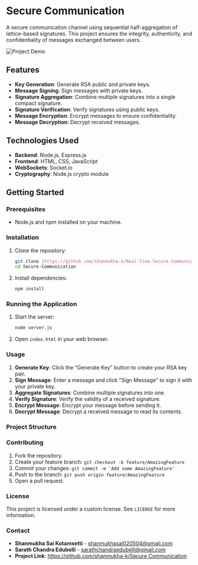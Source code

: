 # Secure Communication

A secure communication channel using sequential half-aggregation of lattice-based signatures. This project ensures the integrity, authenticity, and confidentiality of messages exchanged between users.


![Project Demo](https://github.com/shanmukha-k/Real-Time-Secure-Communication-using-Sequential-Half-Aggregation-of-Lattice-Based-Signatures/blob/main/nora-10-fps.gif)


## Features

- **Key Generation**: Generate RSA public and private keys.
- **Message Signing**: Sign messages with private keys.
- **Signature Aggregation**: Combine multiple signatures into a single compact signature.
- **Signature Verification**: Verify signatures using public keys.
- **Message Encryption**: Encrypt messages to ensure confidentiality.
- **Message Decryption**: Decrypt received messages.

## Technologies Used

- **Backend**: Node.js, Express.js
- **Frontend**: HTML, CSS, JavaScript
- **WebSockets**: Socket.io
- **Cryptography**: Node.js crypto module

## Getting Started

### Prerequisites

- Node.js and npm installed on your machine.

### Installation

1. Clone the repository:
    ```sh
    git clone [https://github.com/shanmukha-k/Real-Time-Secure-Communication-using-Sequential-Half-Aggregation-of-Lattice-Based-Signatures]
    cd Secure-Communication
    ```

2. Install dependencies:
    ```sh
    npm install
    ```

### Running the Application

1. Start the server:
    ```sh
    node server.js
    ```

2. Open `index.html` in your web browser.

### Usage

1. **Generate Key**: Click the "Generate Key" button to create your RSA key pair.
2. **Sign Message**: Enter a message and click "Sign Message" to sign it with your private key.
3. **Aggregate Signatures**: Combine multiple signatures into one.
4. **Verify Signature**: Verify the validity of a received signature.
5. **Encrypt Message**: Encrypt your message before sending it.
6. **Decrypt Message**: Decrypt a received message to read its contents.

### Project Structure


### Contributing

1. Fork the repository.
2. Create your feature branch: `git checkout -b feature/AmazingFeature`
3. Commit your changes: `git commit -m 'Add some AmazingFeature'`
4. Push to the branch: `git push origin feature/AmazingFeature`
5. Open a pull request.

### License

This project is licensed under a custom license. See `LICENSE` for more information.


### Contact

- **Shanmukha Sai Kotamsetti** - [shanmukhasai020504@gmail.com](mailto:shanmukhasai020504@gmail.com)
- **Sarath Chandra Edubelli** - [sarathchandraedubelli@gmail.com](mailto:sarathchandraedubelli@gmail.com)
- **Project Link**: [https://github.com/shanmukha-k/Secure Communication](https://github.com/shanmukha-k/Real-Time-Secure-Communication-using-Sequential-Half-Aggregation-of-Lattice-Based-Signatures)



